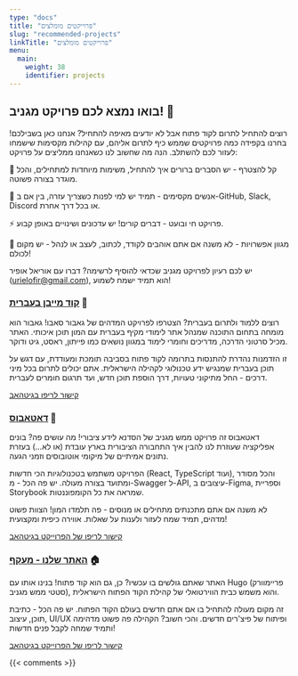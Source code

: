 ```yaml
---
type: "docs"
title: "פרוייקטים מומלצים"  
slug: "recommended-projects"
linkTitle: "פרוייקטים מומלצים"
menu:
  main:
    weight: 38
    identifier: projects
---
```

## בואו נמצא לכם פרויקט מגניב! 🚀
רוצים להתחיל לתרום לקוד פתוח אבל לא יודעים מאיפה להתחיל? אנחנו כאן בשבילכם! בחרנו בקפידה כמה פרויקטים שממש כיף לתרום אליהם, עם קהילות מקסימות שישמחו לעזור לכם להשתלב. הנה מה שחשוב לנו כשאנחנו ממליצים על פרויקט:

🎯 קל להצטרף - יש הסברים ברורים איך להתחיל, משימות מיוחדות למתחילים, והכל מוגדר בצורה פשוטה.

🤝 אנשים מקסימים - תמיד יש למי לפנות כשצריך עזרה, בין אם ב-GitHub, Slack, Discord או בכל דרך אחרת.

⚡ פרויקט חי ובועט - דברים קורים! יש עדכונים ושינויים באופן קבוע.

🎨 מגוון אפשרויות - לא משנה אם אתם אוהבים לקודד, לכתוב, לעצב או לנהל - יש מקום לכולם!

יש לכם רעיון לפרויקט מגניב שכדאי להוסיף לרשימה? דברו עם אוריאל אופיר (urielofir@gmail.com), הוא תמיד ישמח לשמוע!

### <a href="https://he.code-maven.com" target="_blank">קוד מייבן בעברית</a> 🌟
רוצים ללמוד ולתרום בעברית? הצטרפו לפרויקט המדהים של גאבור סאבו! גאבור הוא מומחה בתחום התוכנה שמנהל אתר לימודי מקיף בעברית עם המון תוכן איכותי. האתר מכיל סרטוני הדרכה, מדריכים וחומרי לימוד במגוון נושאים כמו פייתון, ראסט, גיט ודוקר.

זו הזדמנות נהדרת להתנסות בתרומה לקוד פתוח בסביבה תומכת ומעודדת, עם דגש על תוכן בעברית שמנגיש ידע טכנולוגי לקהילה הישראלית. אתם יכולים לתרום בכל מיני דרכים - החל מתיקוני טעויות, דרך הוספת תוכן חדש, ועד תרגום חומרים לעברית.

<a href="https://github.com/szabgab/code-maven.com" target="_blank">קישור לריפו בגיטהאב</a>

### <a href=https://github.com/hasadna/open-bus-map-search target="_blank" >דאטאבוס</a> 🚌
דאטאבוס זה פרויקט ממש מגניב של הסדנא לידע ציבורי! מה עושים פה? בונים אפליקציה שעוזרת לנו להבין איך התחבורה הציבורית בארץ עובדת (או לא...) בעזרת נתונים אמיתיים של מיקומי אוטובוסים וזמני הגעה.

הפרויקט משתמש בטכנולוגיות הכי חדשות (React, TypeScript ועוד), והכל מסודר ומתועד בצורה מעולה. יש פה הכל - מ-Swagger ל-API, עיצובים ב-Figma, וספריית Storybook שמראה את כל הקומפוננטות.

לא משנה אם אתם מתכנתים מתחילים או מנוסים - פה תלמדו המון! הצוות פשוט מדהים, תמיד שמח לעזור ולענות על שאלות. אווירה כיפית ומקצועית!

<a href=https://github.com/hasadna/open-bus-map-search target="_blank" >קישור לריפו של הפרוייקט בגיטהאב
</a>

### <a href=https://github.com/Maakaf/maakaf_home target="_blank" >האתר שלנו - מעקף</a> 🏠
האתר שאתם גולשים בו עכשיו? כן, גם הוא קוד פתוח! בנינו אותו עם Hugo (פריימוורק סטטי ממש מגניב), והוא משמש כבית הווירטואלי של קהילת הקוד הפתוח הישראלית.

זה מקום מעולה להתחיל בו אם אתם חדשים בעולם הקוד הפתוח. יש פה הכל - כתיבת תוכן, עיצוב, UI/UX ופיתוח של פיצ'רים חדשים. והכי חשוב? הקהילה פה פשוט מדהימה ותמיד שמחה לקבל פנים חדשות!

<a href=https://github.com/Maakaf/maakaf_home target="_blank" >קישור לריפו של הפרוייקט בגיטהאב
</a>

{{< comments >}}
